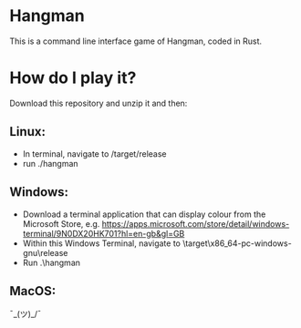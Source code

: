 # Hangman

This is a command line interface game of Hangman, coded in Rust.

# How do I play it?

Download this repository and unzip it and then:

## Linux:
* In terminal, navigate to /target/release
* run ./hangman

## Windows:

* Download a terminal application that can display colour from the Microsoft Store, e.g. https://apps.microsoft.com/store/detail/windows-terminal/9N0DX20HK701?hl=en-gb&gl=GB
* Within this Windows Terminal, navigate to \target\x86_64-pc-windows-gnu\release
* Run .\hangman

## MacOS:

¯\_(ツ)_/¯